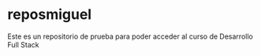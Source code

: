 # reposmiguel
Este es un repositorio de prueba para poder acceder al curso de Desarrollo Full Stack
